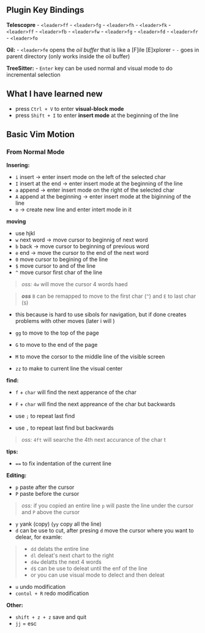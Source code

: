 ## Plugin Key Bindings

**Telescopre**
    - `<leader>ff`
    - `<leader>fg`
    - `<leader>fh`
    - `<leader>fk`
    - `<leader>ff`
    - `<leader>fb`
    - `<leader>fw`
    - `<leader>fg`
    - `<leader>fd`
    - `<leader>fr`
    - `<leader>fo`
 
**Oil:**
    - `<leader>fe` opens the *oil buffer* that is like a [F]ile [E]xplorer 
    - `-` goes in parent directory (only works inside the oil buffer)

**TreeSitter:**
    - `Enter` key can be used normal and visual mode to do incremental selection

## What I have learned new 
- press `Ctrl + V` to enter **visual-block mode**
- press `Shift + I` to enter **insert mode** at the beginning of the line

## Basic Vim Motion

### From Normal Mode

**Insering:**
- `i` insert -> enter insert mode on the left of the selected char
- `I` insert at the end -> enter insert mode at the beginning of the line
- `a` append -> enter insert mode on the right of the selected char
- `A` append at the beginning -> enter insert mode at the biginning of the line
- `o` -> create new line and enter intert mode in it

**moving**
- use hjkl
- `w` next word -> move cursor to beginnig of next word
- `b` back -> move cursor to beginning of previous word
- `e` end -> move the cursor to the end of the next word
- `0` move cursor to begining of the line
- `$` move cursor to and of the line
- `^` move cursor first char of the line

>*oss:* `4w` will move the cursor 4 words haed

>***oss*** `B` can be remapped to move to the first char (`^`) and `E` to last char (`$`)
- this because is hard to use sibols for navigation, but if done creates problems with other moves (later i will ) 

- `gg` to move to the top of the page
- `G` to move to the end of the page
- `M` to move the corsor to the middle line of the visible screen
- `zz` to make to current line the visual center

**find:**
- `f` + `char` will find the next apperance of the char
- `F` + `char` will find the next appreance of the char but backwards

- use `;` to repeat last find
- use `,` to repeat last find but backwards

>*oss:* `4ft` will searche the 4th next accurance of the char t

**tips:**
- `==` to fix indentation of the current line

**Editing:**
- `p` paste after the cursor
- `P` paste before the cursor
>*oss:* if you copied an entire line `p` will paste the line under the cursor and `P` above the cursor

- `y` yank (copy) (`yy` copy all the line)
- `d` can be use to cut, after presing `d` move the cursor where you want to delear, for examle:

>- `dd` delats the entire line
>- `dl` deleat's next chart to the right
>- `d4w` delatts the next 4 words
>- `d$` can be use to deleat until the enf of the line
>- or you can use visual mode to delect and then deleat

- `u` undo modification
- `contol + R` redo modification

**Other:**

- `shift + z + z` save and quit
- `jj` = esc
